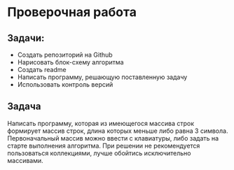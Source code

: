 # Проверочная работа
## Задачи:
* Создать репозиторий на Github
* Нарисовать блок-схему алгоритма
* Создать readme
* Написать программу, решающую поставленную задачу
* Использовать контроль версий

## Задача
Написать программу, которая из имеющегося массива строк формирует массив строк, длина которых меньше либо равна 3 символа. Первоначальный массив можно ввести с клавиатуры, либо задать на старте выполнения алгоритма. При решении не рекомендуется пользоваться коллекциями, лучше обойтись исключительно массивами.